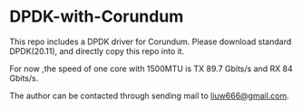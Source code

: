 # DPDK-with-Corundum
This repo includes a DPDK driver for Corundum.
Please download standard DPDK(20.11), and directly copy this repo into it.

For now ,the speed of one core with 1500MTU is TX 89.7 Gbits/s and RX 84 Gbits/s.

The author can be contacted through sending mail to liuw666@gmail.com.


